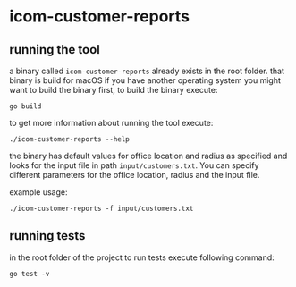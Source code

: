 # icom-customer-reports

## running the tool
a binary called `icom-customer-reports` already exists in the root folder. that binary is build for macOS if you have another operating system you might want to build the binary first, to build the binary execute:
```
go build
```

to get more information about running the tool execute:
```
./icom-customer-reports --help
```
the binary has default values for office location and radius as specified and looks for the input file in path `input/customers.txt`. You can specify different parameters for the office location, radius and the input file.

example usage:
```
./icom-customer-reports -f input/customers.txt
```


## running tests
in the root folder of the project to run tests execute following command:
```
go test -v
```